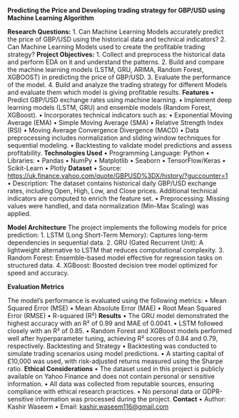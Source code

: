 **Predicting the Price and Developing trading strategy for GBP/USD using Machine Learning Algorithm**

**Research Questions:**
	1. Can Machine Learning Models accurately predict the price of GBP/USD using the historical
data and technical indicators?
	2. Can Machine Learning Models used to create the profitable trading strategy?
**Project Objectives:**
	1. Collect and preprocess the historical data and perform EDA on it and understand the
      patterns.
	2. Build and compare the machine learning models (LSTM, GRU, ARIMA, Random Forest,
        XGBOOST) in predicting the price of GBP/USD.
	3. Evaluate the performance of the model.
	4. Build and analyze the trading strategy for different Models and evaluate them which model
	is giving profitable results.
**Features**
	•	Predict GBP/USD exchange rates using machine learning.
	•	Implement deep learning models (LSTM, GRU) and ensemble models (Random Forest, XGBoost).
	•	Incorporates technical indicators such as:
		•	Exponential Moving Average (EMA)
		•	Simple Moving Average (SMA)
		•	Relative Strength Index (RSI)
		•	Moving Average Convergence Divergence (MACD)
	•	Data preprocessing includes normalization and sliding window techniques for sequential modeling.
	•	Backtesting to validate model predictions and assess profitability.
**Technologies Used**
	•	Programming Language: Python
	•	Libraries:
		•	Pandas
		•	NumPy
		•	Matplotlib
		•	Seaborn
		•	TensorFlow/Keras
		•	Scikit-Learn
		•	Plotly
**Dataset**
	•	Source: https://uk.finance.yahoo.com/quote/GBPUSD%3DX/history/?guccounter=1
	•	Description: The dataset contains historical daily GBP/USD exchange rates, including Open, High, Low, and Close prices. Additional technical indicators are computed to 	        enrich the feature set.
	•	Preprocessing: Missing values were handled, and data normalization (Min-Max Scaling) was applied.

**Model Architecture**
The project implements the following models for price prediction:
	1.	LSTM (Long Short-Term Memory): Captures long-term dependencies in sequential data.
	2.	GRU (Gated Recurrent Unit): A lightweight alternative to LSTM that reduces computational complexity.
	3.	Random Forest: Ensemble-based model effective for regression tasks on structured data.
	4.	XGBoost: Boosted decision tree model optimized for speed and accuracy.

**Evaluation Metrics**

The model’s performance is evaluated using the following metrics:
	•	Mean Squared Error (MSE)
	•	Mean Absolute Error (MAE)
	•	Root Mean Squared Error (RMSE)
	•	R-squared (R²)
**Results**
	•	The GRU model demonstrated the highest accuracy with an R² of 0.99 and MAE of 0.0041.
	•	LSTM followed closely with an R² of 0.85.
	•	Random Forest and XGBoost models performed well after hyperparameter tuning, achieving R² scores of 0.84 and 0.79, respectively.
	        Backtesting and Strategy
	•	Backtesting was conducted to simulate trading scenarios using model predictions.
	•	A starting capital of £10,000 was used, with risk-adjusted returns measured using the Sharpe ratio.
**Ethical Considerations**
	•	The dataset used in this project is publicly available on Yahoo Finance and does not contain personal or sensitive information.
	•	All data was collected from reputable sources, ensuring compliance with ethical research practices.
	•	No personal data or GDPR-sensitive information was processed during the project.
**Contact**
	•	Author: Kashir Waseem
	•	Email: kashir.waseem116@gmail.com
